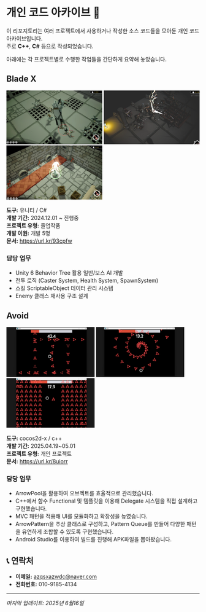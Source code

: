 # 개인 코드 아카이브 📁

이 리포지토리는 여러 프로젝트에서 사용하거나 작성한 소스 코드들을 모아둔 개인 코드 아카이브입니다.  
주로 **C++**, **C#** 등으로 작성되었습니다.

아래에는 각 프로젝트별로 수행한 작업들을 간단하게 요약해 놓았습니다.



## Blade X
<p align="left">
  <img src="image/bladex_1.png" alt="BladeX 이미지" width="250"/>
  <img src="image/bladex_2.png" alt="BladeX 이미지" width="250"/>
  <img src="image/bladex_3.png" alt="BladeX 이미지" width="250"/>
</p>

**도구:** 유니티 / C#  
**개발 기간:** 2024.12.01 ~ 진행중  
**프로젝트 유형:** 졸업작품  
**개발 이원:** 개발 5명  
**문서:** https://url.kr/93cpfw


### 담당 업무
- Unity 6 Behavior Tree 활용 일반/보스 AI 개발
- 전투 로직 (Caster System, Health System, SpawnSystem)
- 스킬 ScriptableObject 데이터 관리 시스템
- Enemy 클래스 재사용 구조 설계



## Avoid
<p align="left">
  <img src="image/Avoid_1.png" alt="Avoid1" width="230"/>
  <img src="image/Avoid_2.png" alt="Avoid2" width="230"/>
  <img src="image/Avoid_3.png" alt="Avoid3" width="230"/>
</p>

**도구:** cocos2d-x / c++  
**개발 기간:** 2025.04.19~05.01  
**프로젝트 유형:** 개인 프로젝트  
**문서:** https://url.kr/8uiorr


### 담당 업무
- ArrowPool을 활용하여 오브젝트를 효율적으로 관리했습니다.
-  C++에서 함수 Functional 및 템플릿을 이용해 Delegate 시스템을 직접 설계하고 구현했습니다.
- MVC 패턴을 적용해 UI를 모듈화하고 확장성을 높였습니다.
- ArrowPattern을 추상 클래스로 구성하고, Pattern Queue를 만들어 다양한 패턴을 유연하게 조합할 수 있도록 구현했습니다.  
- Android Studio를 이용하여 빌드를 진행해 APK파일을 뽑아봤습니다.
















## 📞 연락처

- **이메일:** azqsxazwdc@naver.com
- **전화번호:** 010-9185-4134

---
*마지막 업데이트: 2025년 6월16일*